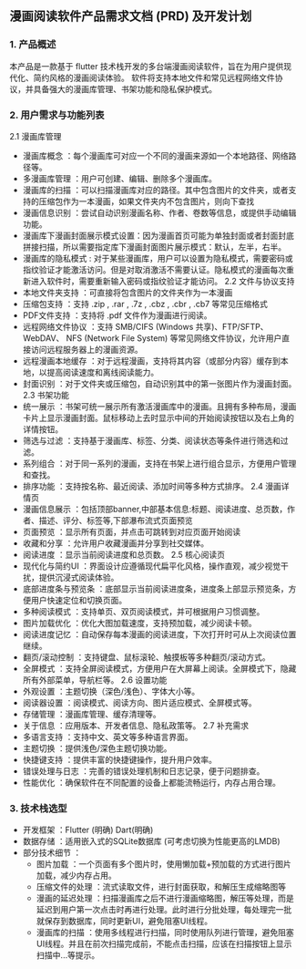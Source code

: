 ## 漫画阅读软件产品需求文档 (PRD) 及开发计划
### 1. 产品概述
本产品是一款基于 flutter 技术栈开发的多台端漫画阅读软件，旨在为用户提供现代化、简约风格的漫画阅读体验。
软件将支持本地文件和常见远程网络文件协议，并具备强大的漫画库管理、书架功能和隐私保护模式。

### 2. 用户需求与功能列表
2.1 漫画库管理
- 漫画库概念 ：每个漫画库可对应一个不同的漫画来源如一个本地路径、网络路径等。
- 多漫画库管理 ：用户可创建、编辑、删除多个漫画库。
- 漫画库的扫描 ：可以扫描漫画库对应的路径。其中包含图片的文件夹，或者支持的压缩包作为一本漫画，如果文件夹内不包含图片，则向下查找
- 漫画信息识别 ：尝试自动识别漫画名称、作者、卷数等信息，或提供手动编辑功能。
- 漫画库下漫画封面展示模式设置：因为漫画首页可能为单独封面或者封面封底拼接扫描，所以需要指定库下漫画封面图片展示模式：默认，左半，右半。
- 漫画库的隐私模式 : 对于某些漫画库，用户可以设置为隐私模式，需要密码或指纹验证才能激活访问。但是对取消激活不需要认证。隐私模式的漫画每次重新进入软件时，需要重新输入密码或指纹验证才能访问。
  2.2 文件与协议支持
- 本地文件夹支持 ：可直接将包含图片的文件夹作为一本漫画
- 压缩包支持 ：支持 .zip , .rar , .7z , .cbz , .cbr , .cb7 等常见压缩格式
- PDF文件支持 ：支持将 .pdf 文件作为漫画进行阅读。
- 远程网络文件协议 ：支持 SMB/CIFS (Windows 共享)、FTP/SFTP、WebDAV、 NFS (Network File System) 等常见网络文件协议，允许用户直接访问远程服务器上的漫画资源。
- 远程漫画本地缓存 ：对于远程漫画，支持将其内容（或部分内容）缓存到本地，以提高阅读速度和离线阅读能力。
- 封面识别 ：对于文件夹或压缩包，自动识别其中的第一张图片作为漫画封面。
  2.3 书架功能
- 统一展示 ：书架可统一展示所有激活漫画库中的漫画。且拥有多种布局，漫画卡片上显示漫画封面。鼠标移动上去时显示中间的开始阅读按钮以及右上角的详情按钮。
- 筛选与过滤 ：支持基于漫画库、标签、分类、阅读状态等条件进行筛选和过滤。
- 系列组合 ：对于同一系列的漫画，支持在书架上进行组合显示，方便用户管理和查找。
- 排序功能 ：支持按名称、最近阅读、添加时间等多种方式排序。
  2.4 漫画详情页
- 漫画信息展示 ：包括顶部banner,中部基本信息:标题、阅读进度、总页数，作者、描述、评分、标签等,下部瀑布流式页面预览
- 页面预览 ：显示所有页面，并点击可跳转到对应页面开始阅读
- 收藏和分享 ：允许用户收藏漫画并分享到社交媒体。
- 阅读进度 ：显示当前阅读进度和总页数。
  2.5 核心阅读页
- 现代化与简约UI ：界面设计应遵循现代扁平化风格，操作直观，减少视觉干扰，提供沉浸式阅读体验。
- 底部进度条与预览条 ：底部显示当前阅读进度条，进度条上部显示预览条，方便用户快速定位和切换页面。
- 多种阅读模式 ：支持单页、双页阅读模式，并可根据用户习惯调整。
- 图片加载优化 ：优化大图加载速度，支持预加载，减少阅读卡顿。
- 阅读进度记忆 ：自动保存每本漫画的阅读进度，下次打开时可从上次阅读位置继续。
- 翻页/滚动控制 ：支持键盘、鼠标滚轮、触摸板等多种翻页/滚动方式。
- 全屏模式 ：支持全屏阅读模式，方便用户在大屏幕上阅读。全屏模式下，隐藏所有外部菜单，导航栏等。
  2.6 设置功能
- 外观设置 ：主题切换（深色/浅色）、字体大小等。
- 阅读器设置 ：阅读模式、阅读方向、图片适应模式、全屏模式等。
- 存储管理 ：漫画库管理、缓存清理等。
- 关于信息 ：应用版本、开发者信息、隐私政策等。
  2.7 补充需求
- 多语言支持 ：支持中文、英文等多种语言界面。
- 主题切换 ：提供浅色/深色主题切换功能。
- 快捷键支持 ：提供丰富的快捷键操作，提升用户效率。
- 错误处理与日志 ：完善的错误处理机制和日志记录，便于问题排查。
- 性能优化 ：确保软件在不同配置的设备上都能流畅运行，内存占用合理。
### 3. 技术栈选型
- 开发框架 ：Flutter (明确)   Dart(明确)
- 数据存储 ：适用嵌入式的SQLite数据库 (可考虑切换为性能更高的LMDB)
- 部分技术细节 ：
  - 图片加载 ：一个页面有多个图片时，使用懒加载+预加载的方式进行图片加载，减少内存占用。
  - 压缩文件的处理 ：流式读取文件，进行封面获取，和解压生成缩略图等
  - 漫画的延迟处理 ：扫描漫画库之后不进行漫画缩略图，解压等处理，而是延迟到用户第一次点击时再进行处理。此时进行分批处理，每处理完一批就保存到数据库，同时更新UI，避免阻塞UI线程。
  - 漫画库的扫描 ：使用多线程进行扫描，同时使用队列进行管理，避免阻塞UI线程。并且在前次扫描完成前，不能点击扫描，应该在扫描按钮上显示扫描中...等提示。
